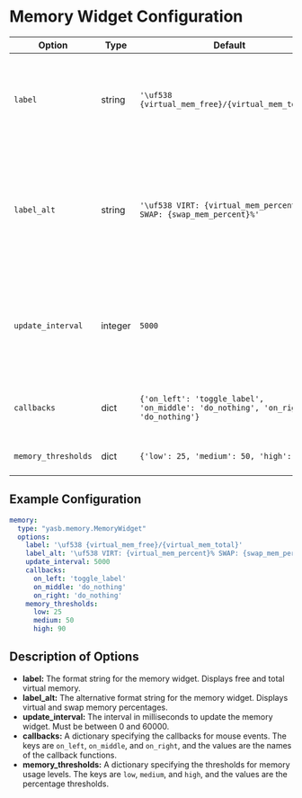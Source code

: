 # Memory Widget Configuration
| Option            | Type    | Default                                                                 | Description                                                                 |
|-------------------|---------|-------------------------------------------------------------------------|-----------------------------------------------------------------------------|
| `label`           | string  | `'\uf538 {virtual_mem_free}/{virtual_mem_total}'`                        | The format string for the memory widget. Displays free and total virtual memory. |
| `label_alt`       | string  | `'\uf538 VIRT: {virtual_mem_percent}% SWAP: {swap_mem_percent}%'`        | The alternative format string for the memory widget. Displays virtual and swap memory percentages. |
| `update_interval` | integer | `5000`                                                                  | The interval in milliseconds to update the memory widget. Must be between 0 and 60000. |
| `callbacks`       | dict    | `{'on_left': 'toggle_label', 'on_middle': 'do_nothing', 'on_right': 'do_nothing'}` | Callbacks for mouse events on the memory widget. |
| `memory_thresholds` | dict  | `{'low': 25, 'medium': 50, 'high': 90}`                                 | Thresholds for memory usage levels. |

## Example Configuration

```yaml
memory:
  type: "yasb.memory.MemoryWidget"
  options:
    label: '\uf538 {virtual_mem_free}/{virtual_mem_total}'
    label_alt: '\uf538 VIRT: {virtual_mem_percent}% SWAP: {swap_mem_percent}%'
    update_interval: 5000
    callbacks:
      on_left: 'toggle_label'
      on_middle: 'do_nothing'
      on_right: 'do_nothing'
    memory_thresholds:
      low: 25
      medium: 50
      high: 90
```

## Description of Options

- **label:** The format string for the memory widget. Displays free and total virtual memory.
- **label_alt:** The alternative format string for the memory widget. Displays virtual and swap memory percentages.
- **update_interval:** The interval in milliseconds to update the memory widget. Must be between 0 and 60000.
- **callbacks:** A dictionary specifying the callbacks for mouse events. The keys are `on_left`, `on_middle`, and `on_right`, and the values are the names of the callback functions.
- **memory_thresholds:** A dictionary specifying the thresholds for memory usage levels. The keys are `low`, `medium`, and `high`, and the values are the percentage thresholds.